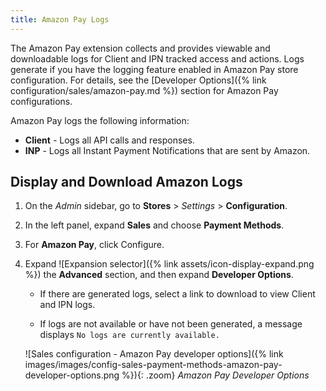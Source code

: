 ```yaml
---
title: Amazon Pay Logs
---
```


The Amazon Pay extension collects and provides viewable and downloadable logs for Client and IPN tracked access and actions. Logs generate if you have the logging feature enabled in Amazon Pay store configuration. For details, see the [Developer Options]({% link configuration/sales/amazon-pay.md %}) section for Amazon Pay configurations.

Amazon Pay logs the following information:

- **Client** - Logs all API calls and responses.
- **INP** - Logs all Instant Payment Notifications that are sent by Amazon.

## Display and Download Amazon Logs

1. On the _Admin_ sidebar, go to **Stores** > _Settings_ > **Configuration**.

1. In the left panel, expand **Sales** and choose **Payment Methods**.

1. For **Amazon Pay**, click <span class="btn">Configure</span>.

1. Expand ![Expansion selector]({% link assets/icon-display-expand.png %}) the **Advanced** section, and then expand **Developer Options**.

   - If there are generated logs, select a link to download to view Client and IPN logs.

   - If logs are not available or have not been generated, a message displays `No logs are currently available.`

    ![Sales configuration - Amazon Pay developer options]({% link images/images/config-sales-payment-methods-amazon-pay-developer-options.png %}){: .zoom}
    _Amazon Pay Developer Options_
